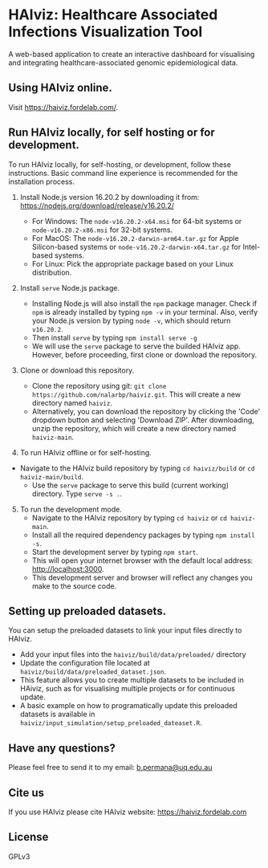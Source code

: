 # HAIviz: Healthcare Associated Infections Visualization Tool

A web-based application to create an interactive dashboard for visualising and integrating healthcare-associated genomic epidemiological data.

## Using HAIviz online.
Visit https://haiviz.fordelab.com/.

## Run HAIviz locally, for self hosting or for development.
To run HAIviz locally, for self-hosting, or development, follow these instructions. Basic command line experience is recommended for the installation process.

1. Install Node.js version 16.20.2 by downloading it from: https://nodejs.org/download/release/v16.20.2/
   - For Windows: The `node-v16.20.2-x64.msi` for 64-bit systems or `node-v16.20.2-x86.msi` for 32-bit systems.
   - For MacOS: The `node-v16.20.2-darwin-arm64.tar.gz` for Apple Silicon-based systems or `node-v16.20.2-darwin-x64.tar.gz` for Intel-based systems.
   - For Linux: Pick the appropriate package based on your Linux distribution.

2. Install `serve` Node.js package.
   - Installing Node.js will also install the `npm` package manager. Check if `npm` is already installed by typing `npm -v` in your terminal. Also, verify your Node.js version by typing `node -v`, which should return `v16.20.2`. 
   - Then install `serve` by typing `npm install serve -g`
   - We will use the `serve` package to serve the builded HAIviz app.
   However, before proceeding, first clone or download the repository.

3. Clone or download this repository.
   - Clone the repository using git: `git clone https://github.com/nalarbp/haiviz.git`. This will create a new directory named `haiviz`. 
   - Alternatively, you can download the repository by clicking the 'Code' dropdown button and selecting 'Download ZIP'. After downloading, unzip the repository, which will create a new directory named `haiviz-main`. 
 
4. To run HAIviz offline or for self-hosting.
- Navigate to the HAIviz build repository by typing `cd haiviz/build` or `cd haiviz-main/build`.
   - Use the `serve` package to serve this build (current working) directory. Type `serve -s .`. 

5. To run the development mode.
   - Navigate to the HAIviz repository by typing `cd haiviz` or `cd haiviz-main`.
   - Install all the required dependency packages by typing `npm install -s`.
   - Start the development server by typing `npm start`. 
   - This will open your internet browser with the default local address: [http://localhost:3000](http://localhost:3000).
   - This development server and browser will reflect any changes you make to the source code.

## Setting up preloaded datasets.
You can setup the preloaded datasets to link your input files directly to HAIviz.
- Add your input files into the `haiviz/build/data/preloaded/` directory
- Update the configuration file located at `haiviz/build/data/preloaded_dataset.json`. 
- This feature allows you to create multiple datasets to be included in HAiviz, such as for visualising multiple projects or for continuous update.
- A basic example on how to programatically update this preloaded datasets is available in `haiviz/input_simulation/setup_preloaded_dateaset.R`.

## Have any questions?
Please feel free to send it to my email: b.permana@uq.edu.au

## Cite us
If you use HAIviz please cite HAIviz website: https://haiviz.fordelab.com

## License
GPLv3
